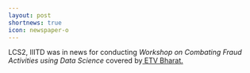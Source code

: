 ```yaml
---
layout: post
shortnews: true
icon: newspaper-o
---
```


LCS2, IIITD was in news for conducting <i>Workshop on Combating Fraud Activities using Data Science</i> covered by<a href ="https://www.etvbharat.com/hindi/delhi/city/delhi/fraud-via-social-media-discussed-in-workshop-held-at-iiit-delhi/dl20200113105544325"> ETV Bharat. </a>